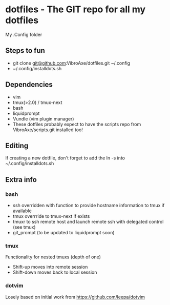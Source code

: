 # dotfiles - The GIT repo for all my dotfiles
My .Config folder

## Steps to fun

* git clone git@github.com:VibroAxe/dotfiles.git ~/.config
* ~/.config/installdots.sh

## Dependencies
* vim
* tmux(>2.0) / tmux-next 
* bash
* liquidprompt
* Vundle (vim plugin manager)
* These dotfiles probably expect to have the scripts repo from VibroAxe/scripts.git installed too!

## Editing
If creating a new dotfile, don't forget to add the ln -s into ~/.config/installdots.sh

## Extra info

### bash
* ssh overridden with function to provide hostname information to tmux if available
* tmux overrride to tmux-next if exists
* tmuxr to ssh remote host and launch remote ssh with delegated control (see tmux)
* git_prompt (to be updated to liquidprompt soon)

### tmux
Functionality for nested tmuxs (depth of one)
* Shift-up moves into remote session
* Shift-down moves back to local session


### dotvim
Losely based on initial work from https://github.com/leepa/dotvim

